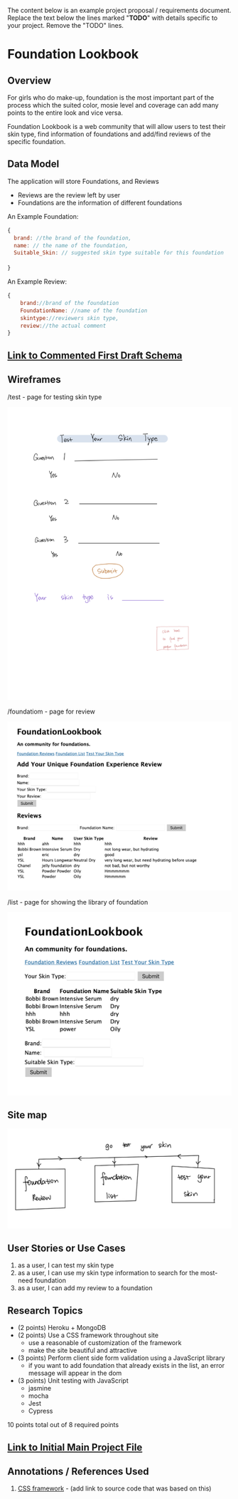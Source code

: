 The content below is an example project proposal / requirements document. Replace the text below the lines marked "__TODO__" with details specific to your project. Remove the "TODO" lines.
 
# Foundation Lookbook


## Overview

For girls who do make-up, foundation is the most important part of the process which the suited color, mosie level and coverage can add many points to the entire look and vice versa. 

Foundation Lookbook is a web community that will allow users to test their skin type, find information of foundations and add/find reviews of the specific foundation.  

## Data Model



The application will store Foundations, and Reviews

* Reviews are the review left by user
* Foundations are the information of different foundations



An Example Foundation:

```javascript
{
  brand: //the brand of the foundation,
  name: // the name of the foundation,
  Suitable_Skin: // suggested skin type suitable for this foundation

}
```


An Example Review:

```javascript
{
    brand://brand of the foundation
    FoundationName: //name of the foundation
    skintype://reviewers skin type,
    review://the actual comment
}

```




## [Link to Commented First Draft Schema](db.js) 


## Wireframes


/test - page for testing skin type

![test](documentation/test.png)

/foundatiom - page for review

![matching](documentation/review.png)

/list - page for showing the library of foundation

![intro](documentation/list.png)

## Site map

![sitemap](documentation/map.png)


## User Stories or Use Cases

1. as a user, I can test my skin type
2. as a user, I can use my skin type information to search for the most-need foundation
3. as a user, I can add my review to a foundation 

## Research Topics

* (2 points) Heroku + MongoDB
* (2 points) Use a CSS framework throughout site
    * use a reasonable of customization of the framework
    * make the site beautiful and attractive
* (3 points)  Perform client side form validation using a JavaScript library
    * if you want to add foundation that already exists in the list, an error message will appear in the dom
* (3 points) Unit testing with JavaScript
    * jasmine
    * mocha 
    * Jest
    * Cypress

10 points total out of 8 required points 


## [Link to Initial Main Project File](app.js) 

## Annotations / References Used

1. [CSS framework](https://tailwindcss.com) - (add link to source code that was based on this)


